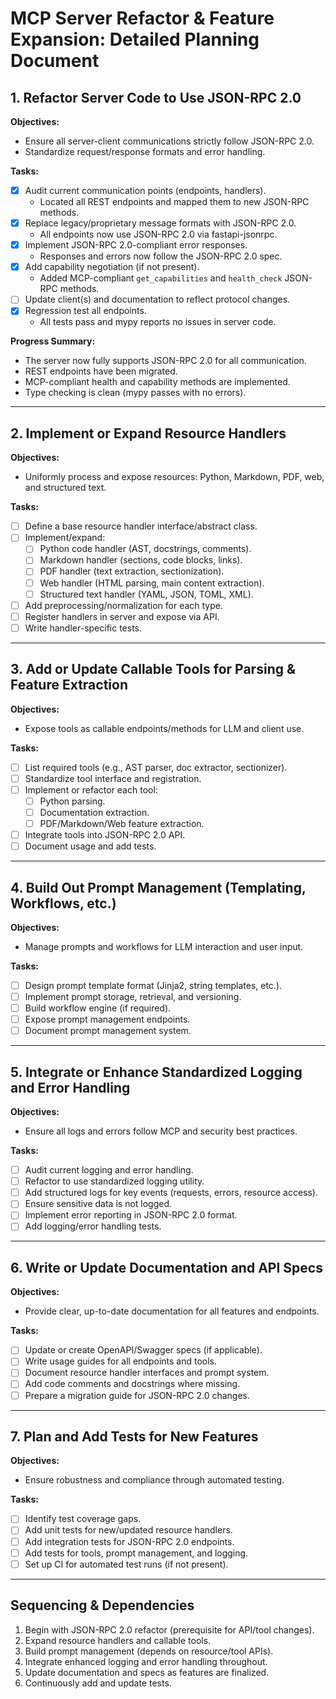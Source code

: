 # MCP Server Refactor & Feature Expansion: Detailed Planning Document

## 1. Refactor Server Code to Use JSON-RPC 2.0

**Objectives:**

- Ensure all server-client communications strictly follow JSON-RPC 2.0.
- Standardize request/response formats and error handling.

**Tasks:**

- [x] Audit current communication points (endpoints, handlers).
  - Located all REST endpoints and mapped them to new JSON-RPC methods.
- [x] Replace legacy/proprietary message formats with JSON-RPC 2.0.
  - All endpoints now use JSON-RPC 2.0 via fastapi-jsonrpc.
- [x] Implement JSON-RPC 2.0-compliant error responses.
  - Responses and errors now follow the JSON-RPC 2.0 spec.
- [x] Add capability negotiation (if not present).
  - Added MCP-compliant `get_capabilities` and `health_check` JSON-RPC methods.
- [ ] Update client(s) and documentation to reflect protocol changes.
- [x] Regression test all endpoints.
  - All tests pass and mypy reports no issues in server code.

**Progress Summary:**
- The server now fully supports JSON-RPC 2.0 for all communication.
- REST endpoints have been migrated.
- MCP-compliant health and capability methods are implemented.
- Type checking is clean (mypy passes with no errors).

---

## 2. Implement or Expand Resource Handlers

**Objectives:**

- Uniformly process and expose resources: Python, Markdown, PDF, web, and structured text.

**Tasks:**

- [ ] Define a base resource handler interface/abstract class.
- [ ] Implement/expand:
  - [ ] Python code handler (AST, docstrings, comments).
  - [ ] Markdown handler (sections, code blocks, links).
  - [ ] PDF handler (text extraction, sectionization).
  - [ ] Web handler (HTML parsing, main content extraction).
  - [ ] Structured text handler (YAML, JSON, TOML, XML).
- [ ] Add preprocessing/normalization for each type.
- [ ] Register handlers in server and expose via API.
- [ ] Write handler-specific tests.

---

## 3. Add or Update Callable Tools for Parsing & Feature Extraction

**Objectives:**

- Expose tools as callable endpoints/methods for LLM and client use.

**Tasks:**

- [ ] List required tools (e.g., AST parser, doc extractor, sectionizer).
- [ ] Standardize tool interface and registration.
- [ ] Implement or refactor each tool:
  - [ ] Python parsing.
  - [ ] Documentation extraction.
  - [ ] PDF/Markdown/Web feature extraction.
- [ ] Integrate tools into JSON-RPC 2.0 API.
- [ ] Document usage and add tests.

---

## 4. Build Out Prompt Management (Templating, Workflows, etc.)

**Objectives:**

- Manage prompts and workflows for LLM interaction and user input.

**Tasks:**

- [ ] Design prompt template format (Jinja2, string templates, etc.).
- [ ] Implement prompt storage, retrieval, and versioning.
- [ ] Build workflow engine (if required).
- [ ] Expose prompt management endpoints.
- [ ] Document prompt management system.

---

## 5. Integrate or Enhance Standardized Logging and Error Handling

**Objectives:**

- Ensure all logs and errors follow MCP and security best practices.

**Tasks:**

- [ ] Audit current logging and error handling.
- [ ] Refactor to use standardized logging utility.
- [ ] Add structured logs for key events (requests, errors, resource access).
- [ ] Ensure sensitive data is not logged.
- [ ] Implement error reporting in JSON-RPC 2.0 format.
- [ ] Add logging/error handling tests.

---

## 6. Write or Update Documentation and API Specs

**Objectives:**

- Provide clear, up-to-date documentation for all features and endpoints.

**Tasks:**

- [ ] Update or create OpenAPI/Swagger specs (if applicable).
- [ ] Write usage guides for all endpoints and tools.
- [ ] Document resource handler interfaces and prompt system.
- [ ] Add code comments and docstrings where missing.
- [ ] Prepare a migration guide for JSON-RPC 2.0 changes.

---

## 7. Plan and Add Tests for New Features

**Objectives:**

- Ensure robustness and compliance through automated testing.

**Tasks:**

- [ ] Identify test coverage gaps.
- [ ] Add unit tests for new/updated resource handlers.
- [ ] Add integration tests for JSON-RPC 2.0 endpoints.
- [ ] Add tests for tools, prompt management, and logging.
- [ ] Set up CI for automated test runs (if not present).

---

## Sequencing & Dependencies

1. Begin with JSON-RPC 2.0 refactor (prerequisite for API/tool changes).
2. Expand resource handlers and callable tools.
3. Build prompt management (depends on resource/tool APIs).
4. Integrate enhanced logging and error handling throughout.
5. Update documentation and specs as features are finalized.
6. Continuously add and update tests.
